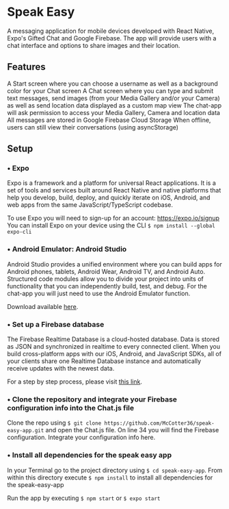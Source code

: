 # Speak Easy

A messaging application for mobile devices developed with React Native, Expo's Gifted Chat and Google Firebase. The app will provide users with a chat interface and options to share images and their location.

## Features

A Start screen where you can choose a username as well as a background color for your Chat screen
A Chat screen where you can type and submit text messages, send images (from your Media Gallery and/or your Camera) as well as send location data displayed as a custom map view
The chat-app will ask permission to access your Media Gallery, Camera and location data
All messages are stored in Google Firebase Cloud Storage
When offline, users can still view their conversations (using asyncStorage)

## Setup

### • Expo

Expo is a framework and a platform for universal React applications. It is a set of tools and services built around React Native and native platforms that help you develop, build, deploy, and quickly iterate on iOS, Android, and web apps from the same JavaScript/TypeScript codebase.

To use Expo you will need to sign-up for an account: https://expo.io/signup
You can install Expo on your device using the CLI `$ npm install --global expo-cli`

### • Android Emulator: Android Studio

Android Studio provides a unified environment where you can build apps for Android phones, tablets, Android Wear, Android TV, and Android Auto. Structured code modules allow you to divide your project into units of functionality that you can independently build, test, and debug. For the chat-app you will just need to use the Android Emulator function.

Download available [here](https://developer.android.com/studio).

### • Set up a Firebase database

The Firebase Realtime Database is a cloud-hosted database. Data is stored as JSON and synchronized in realtime to every connected client. When you build cross-platform apps with our iOS, Android, and JavaScript SDKs, all of your clients share one Realtime Database instance and automatically receive updates with the newest data.

For a step by step process, please visit [this link](https://codinglatte.com/posts/how-to/how-to-create-a-firebase-project/).

### • Clone the repository and integrate your Firebase configuration info into the Chat.js file

Clone the repo using `$ git clone https://github.com/McCotter36/speak-easy-app.git` and open the Chat.js file. On line 34 you will find the Firebase configuration. Integrate your configuration info here.

### • Install all dependencies for the speak easy app

In your Terminal go to the project directory using `$ cd speak-easy-app`. From within this directory execute `$ npm install` to install all dependencies for the speak-easy-app

Run the app by executing `$ npm start` or `$ expo start`
